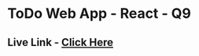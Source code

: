 # ToDo Web App - React - Q9

## Live Link - [Click Here](https://todo-2-react-madhavsahi.netlify.app/ "Live Link")